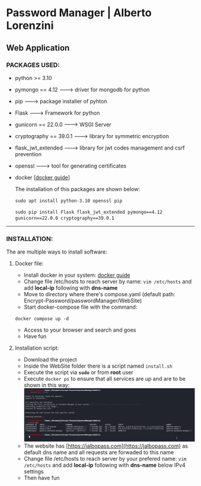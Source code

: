 # Password Manager | Alberto Lorenzini

## Web Application
### PACKAGES USED:
- python >= 3.10
- pymongo == 4.12 ---> driver for mongodb for python
- pip ---> package installer of pyhton
- Flask ---> Framework for python
- gunicorn == 22.0.0 ---> WSGI Server
- cryptography == 39.0.1 ---> library for symmetric encryption
- flask_jwt_extended ---> library for jwt codes management and csrf prevention
- openssl ---> tool for generating certificates
- docker [[docker guide](https://docs.docker.com/engine/install/ "Guide to install Docker Engine in multiple Linux OS")]

	The installation of this packages are shown below:
	```
	sudo apt install python-3.10 openssl pip
 	```
  	```
	sudo pip install Flask flask_jwt_extended pymongo==4.12 gunicorn==22.0.0 cryptography==39.0.1
	```
---
### INSTALLATION:
The are multiple ways to install software:
1. Docker file:
	- Install docker in your system: [docker guide](https://docs.docker.com/engine/install/ "Guide to install Docker Engine in multiple Linux OS")
	- Change file /etc/hosts to reach server by name: ` vim /etc/hosts ` and add **local-ip** following with **dns-name**
	- Move to directory where there's compose.yaml (default path: Encrypt-Password/passwordManager/WebSite)
	- Start docker-compose file with the command:
	```
	docker compose up -d 
	```
	- Access to your browser and search  and goes
	- Have fun

2. Installation script:
	- Download the project
	- Inside the WebSite folder there is a script named ` install.sh `
	- Execute the script via **` sudo `** or from **root** user
	- Execute ` docker ps ` to ensure that all services are up and are to be shown in this way:
	![](install.png)
	- The website has [https://jalbopass.com](https://jalbopass.com) as default dns name and all requests are forwaded to this name
	- Change file /etc/hosts to reach server by your prefered name: ` vim /etc/hosts ` and add **local-ip** following with **dns-name** below IPv4 settings
 	- Then have fun
